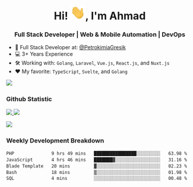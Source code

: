 <h1 align="center">Hi! <img src="https://raw.githubusercontent.com/ABSphreak/ABSphreak/master/gifs/Hi.gif" width="40px" />, I'm Ahmad</h1>

<h3 align="center">Full Stack Developer | Web & Mobile Automation | DevOps </h3>

- 🏢 Full Stack Developer at: [@PetrokimiaGresik](https://petrokimia-gresik.com)  
- 💻 3+ Years Experience  
- 🛠️ Working with: `Golang`, `Laravel`, `Vue.js`, `React.js`, and `Nuxt.js`  
- ❤️ My favorite: `TypeScript`, `Svelte`, and `Golang`

<img src="https://user-images.githubusercontent.com/73097560/115834477-dbab4500-a447-11eb-908a-139a6edaec5c.gif">
  
### Github Statistic
<p align="left">
<a href="https://github.com/ahmadlaiq97">
  <img height="180em" src="https://github-readme-stats-eight-theta.vercel.app/api?username=ahmadlaiq&show_icons=true&theme=algolia&include_all_commits=true&count_private=true"/>
  <img height="180em" src="https://github-readme-stats-eight-theta.vercel.app/api/top-langs/?username=ahmadlaiq&layout=compact&langs_count=8&theme=algolia"/>
</a>
</p>

<img src="https://user-images.githubusercontent.com/73097560/115834477-dbab4500-a447-11eb-908a-139a6edaec5c.gif">

### Weekly Development Breakdown
<!--START_SECTION:waka-->

```txt
PHP              9 hrs 49 mins   ████████████████░░░░░░░░░   63.98 %
JavaScript       4 hrs 46 mins   ███████▓░░░░░░░░░░░░░░░░░   31.16 %
Blade Template   20 mins         ▓░░░░░░░░░░░░░░░░░░░░░░░░   02.23 %
Bash             18 mins         ▒░░░░░░░░░░░░░░░░░░░░░░░░   01.98 %
SQL              4 mins          ░░░░░░░░░░░░░░░░░░░░░░░░░   00.48 %
```

<!--END_SECTION:waka-->
